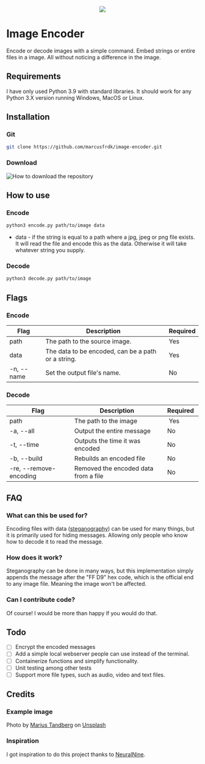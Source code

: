 <p align="center"><img src="https://i.imgur.com/Uo1Ad45.png" /></p>

# Image Encoder

Encode or decode images with a simple command. Embed strings or entire files in a image. All without noticing a difference in the image.

## Requirements

I have only used Python 3.9 with standard libraries. It should work for any Python 3.X version running Windows, MacOS or Linux.

## Installation

### Git

```sh
git clone https://github.com/marcusfrdk/image-encoder.git
```

### Download

![How to download the repository](https://i.imgur.com/BsmZ4qH.png)

## How to use

### Encode

```sh
python3 encode.py path/to/image data
```

- data - if the string is equal to a path where a jpg, jpeg or png file exists. It will read the file and encode this as the data. Otherwise it will take whatever string you supply.

### Decode

```sh
python3 decode.py path/to/image
```

## Flags

### Encode

| Flag       | Description                                         | Required |
| ---------- | --------------------------------------------------- | -------- |
| path       | The path to the source image.                       | Yes      |
| data       | The data to be encoded, can be a path or a string.  | Yes      |
| -n, --name | Set the output file's name.                         | No       |

### Decode

| Flag                   | Description                          | Required  |
| ---------------------- | ------------------------------------ | --------- |
| path                   | The path to the image                |  Yes      |
| -a, --all              | Output the entire message            | No        |
| -t, --time             | Outputs the time it was encoded      | No        |
| -b, --build            | Rebuilds an encoded file             | No        |
| -re, --remove-encoding | Removed the encoded data from a file | No        |

## FAQ

### What can this be used for?

Encoding files with data ([steganography](https://en.wikipedia.org/wiki/Steganography)) can be used for many things, but it is primarily used for hiding messages. Allowing only people who know how to decode it to read the message.

### How does it work?

Steganography can be done in many ways, but this implementation simply appends the message after the "FF D9" hex code, which is the official end to any image file. Meaning the image won't be affected.

### Can I contribute code?

Of course! I would be more than happy if you would do that.

## Todo

- [ ] Encrypt the encoded messages
- [ ] Add a simple local webserver people can use instead of the terminal.
- [ ] Containerize functions and simplify functionality.
- [ ] Unit testing among other tests
- [ ] Support more file types, such as audio, video and text files.

## Credits

### Example image

Photo by [Marius Tandberg](https://unsplash.com/@mbtandberg?utm_source=unsplash&utm_medium=referral&utm_content=creditCopyText) on [Unsplash](https://unsplash.com/photos/USw5NJ6Lkxw)

### Inspiration

I got inspiration to do this project thanks to [NeuralNine](https://www.youtube.com/watch?v=r-7d3w5xerY).
